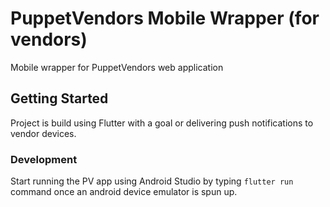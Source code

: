 # PuppetVendors Mobile Wrapper (for vendors)

Mobile wrapper for PuppetVendors web application

## Getting Started

Project is build using Flutter with a goal or delivering push notifications to vendor devices.

### Development

Start running the PV app using Android Studio by typing `flutter run` command once an android device emulator is spun up. 
